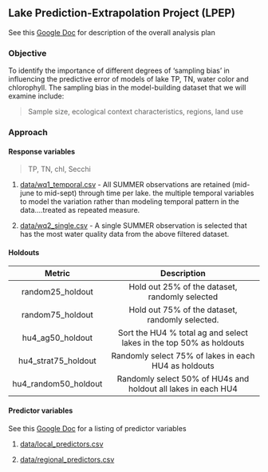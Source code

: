 ## Lake Prediction-Extrapolation Project (LPEP)

See this [Google Doc](https://docs.google.com/document/d/1SupPLm-Tww5CyHHUf4k3YYq-UqnGKzyErm4Bz9yBOZg/edit?usp=sharing) for description of the overall analysis plan

### Objective

To identify the importance of different degrees of ‘sampling bias’ in influencing the predictive error of models of lake TP, TN, water color and chlorophyll. The sampling bias in the model-building dataset that we will examine include:

> Sample size, ecological context characteristics, regions, land use

### Approach

#### Response variables

> TP, TN, chl, Secchi

1. [data/wq1_temporal.csv](data/wq1_temporal.csv) - All SUMMER observations are retained (mid-june to mid-sept) through time per lake. the multiple temporal variables to model the variation rather than modeling temporal pattern in the data….treated as repeated measure.

2. [data/wq2_single.csv](data/wq2_single.csv) - A single SUMMER observation is selected that has the most water quality data from the above filtered dataset.

#### Holdouts

|        Metric        |                             Description                             |
|:--------------------:|:-------------------------------------------------------------------:|
|   random25_holdout   |           Hold out 25% of the dataset, randomly selected            |
|   random75_holdout   |           Hold out 75% of the dataset, randomly selected.           |
|   hu4_ag50_holdout   | Sort the HU4 % total ag and select lakes in the top 50% as holdouts |
| hu4_strat75_holdout  |        Randomly select 75% of lakes in each HU4 as holdouts         |
| hu4_random50_holdout |    Randomly select 50% of HU4s and holdout all lakes in each HU4    |

#### Predictor variables

See this [Google Doc](https://docs.google.com/document/d/1SupPLm-Tww5CyHHUf4k3YYq-UqnGKzyErm4Bz9yBOZg/edit?usp=sharing) for a listing of predictor variables

1. [data/local_predictors.csv](data/local_predictors.csv)

2. [data/regional_predictors.csv](data/regional_predictors.csv)
